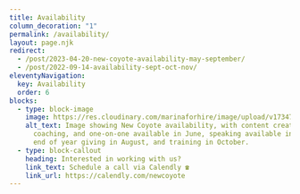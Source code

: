 ```yaml
---
title: Availability
column_decoration: "1"
permalink: /availability/
layout: page.njk
redirect:
  - /post/2023-04-20-new-coyote-availability-may-september/
  - /post/2022-09-14-availability-sept-oct-nov/
eleventyNavigation:
  key: Availability
  order: 6
blocks:
  - type: block-image
    image: https://res.cloudinary.com/marinaforhire/image/upload/v1734730283/2024_DEC_New_Coyote_Availability_kobnmm.png
    alt_text: Image showing New Coyote availability, with content creation,
      coaching, and one-on-one available in June, speaking available in July,
      end of year giving in August, and training in October.
  - type: block-callout
    heading: Interested in working with us?
    link_text: Schedule a call via Calendly ☎️
    link_url: https://calendly.com/newcoyote
---
```

